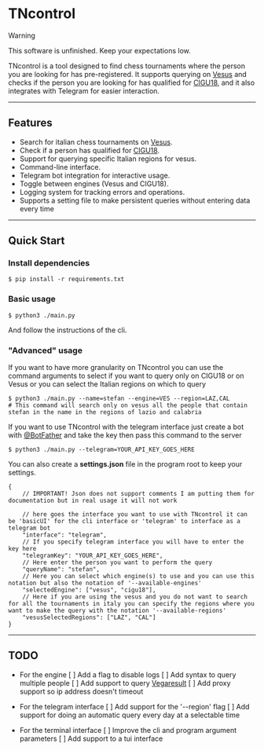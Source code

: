 # TNcontrol

> [!WARNING]
> This software is unfinished. Keep your expectations low.

TNcontrol is a tool designed to find chess tournaments where the person you are looking for has pre-registered. It supports querying on [Vesus](https://vesus.org/) and checks if the person you are looking for has qualified for [CIGU18](https://it.wikipedia.org/wiki/Campionato_italiano_giovanile_di_scacchi), and it also integrates with Telegram for easier interaction.

---

## Features

- Search for italian chess tournaments on [Vesus](https://vesus.org/).
- Check if a person has qualified for [CIGU18](https://it.wikipedia.org/wiki/Campionato_italiano_giovanile_di_scacchi).
- Support for querying specific Italian regions for vesus.
- Command-line interface.
- Telegram bot integration for interactive usage.
- Toggle between engines (Vesus and CIGU18).
- Logging system for tracking errors and operations.
- Supports a setting file to make persistent queries without entering data every time

---

## Quick Start

### Install dependencies

```console
$ pip install -r requirements.txt
```

### Basic usage

```console
$ python3 ./main.py
```

And follow the instructions of the cli.

### "Advanced" usage

If you want to have more granularity on TNcontrol you can use the command arguments to select if you want to query only on CIGU18 or on Vesus or you can select the Italian regions on which to query

```console
$ python3 ./main.py --name=stefan --engine=VES --region=LAZ,CAL
# This command will search only on vesus all the people that contain stefan in the name in the regions of lazio and calabria
```

If you want to use TNcontrol with the telegram interface just create a bot with [@BotFather](https://telegram.me/BotFather) and take the key then pass this command to the server

```console
$ python3 ./main.py --telegram=YOUR_API_KEY_GOES_HERE
```

You can also create a **settings.json** file in the program root to keep your settings.
```json5
{
    // IMPORTANT! Json does not support comments I am putting them for documentation but in real usage it will not work

    // here goes the interface you want to use with TNcontrol it can be 'basicUI' for the cli interface or 'telegram' to interface as a telegram bot
    "interface": "telegram",
    // If you specify telegram interface you will have to enter the key here
    "telegramKey": "YOUR_API_KEY_GOES_HERE",
    // Here enter the person you want to perform the query
    "queryName": "stefan",
    // Here you can select which engine(s) to use and you can use this notation but also the notation of '--available-engines'
    "selectedEngine": ["vesus", "cigu18"],
    // Here if you are using the vesus and you do not want to search for all the tournaments in italy you can specify the regions where you want to make the query with the notation '--available-regions'
    "vesusSelectedRegions": ["LAZ", "CAL"]
}
```

---

## TODO

- For the engine
    [ ] Add a flag to disable logs
    [ ] Add syntax to query multiple people
    [ ] Add support to query [Vegaresult](https://www.vegaresult.com/it/tournaments.php)
    [ ] Add proxy support so ip address doesn't timeout


- For the telegram interface
    [ ] Add support for the '--region' flag
    [ ] Add support for doing an automatic query every day at a selectable time

- For the terminal interface
    [ ] Improve the cli and program argument parameters
    [ ] Add support to a tui interface